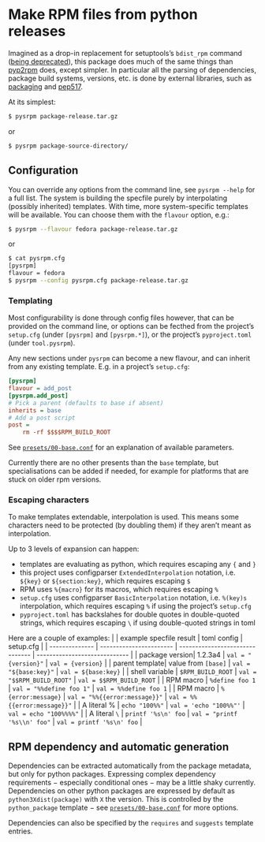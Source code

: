 # Make RPM files from python releases

Imagined as a drop-in replacement for setuptools’s `bdist_rpm` command ([being deprecated](https://github.com/pypa/setuptools/issues/1988)),
this package does much of the same things than [pyp2rpm](https://github.com/fedora-python/pyp2rpm) does, except simpler.
In particular all the parsing of dependencies, package build systems, versions, etc. is done by external libraries,
such as [packaging](packaging.pypa.io/) and [pep517](https://pep517.readthedocs.io/en/latest/).

At its simplest:
```bash
$ pysrpm package-release.tar.gz
```
or
```bash
$ pysrpm package-source-directory/
```

## Configuration

You can override any options from the command line, see `pysrpm --help` for a full list.
The system is building the specfile purely by interpolating (possibly inherited) templates. With time, more system-specific templates will be available. You can choose them with the `flavour` option, e.g.:

```bash
$ pysrpm --flavour fedora package-release.tar.gz
```
or
```bash
$ cat pysrpm.cfg
[pysrpm]
flavour = fedora
$ pysrpm --config pysrpm.cfg package-release.tar.gz
```

### Templating
Most configurability is done through config files however, that can be provided on the command line, or options can be fecthed from the project’s `setup.cfg` (under `[pysrpm]` and `[pysrpm.*]`), or the project’s `pyproject.toml` (under `tool.pysrpm`).

Any new sections under `pysrpm` can become a new flavour, and can inherit from any existing template. E.g. in a project’s `setup.cfg`:
```ini
[pysrpm]
flavour = add_post
[pysrpm.add_post]
# Pick a parent (defaults to base if absent)
inherits = base
# Add a post script
post =
	rm -rf $$$$RPM_BUILD_ROOT
```
See [`presets/00-base.conf`](pysrpm/presets/00-base.conf) for an explanation of available parameters.

Currently there are no other presents than the `base` template, but specialisations can be added if needed, for example for platforms that are stuck on older rpm versions.

### Escaping characters
To make templates extendable, interpolation is used. This means some characters need to be protected (by doubling them) if they aren’t meant as interpolation.

Up to 3 levels of expansion can happen:
- templates are evaluating as python, which requires escaping any `{` and `}`
- this project uses configparser `ExtendedInterpolation` notation, i.e. `${key}` or `${section:key}`, which requires escaping `$`
- RPM uses `%{macro}` for its macros, which requires escaping `%`
- `setup.cfg` uses configparser `BasicInterpolation` notation, i.e. `%(key)s` interpolation, which requires escaping `%` if using the project’s `setup.cfg`
- `pyproject.toml` has backslahes for double quotes in double-quoted strings, which requires escaping `\` if using double-quoted strings in toml

Here are a couple of examples:
|                | example specfile result | toml config                     | setup.cfg                     |
| -------------- | ----------------------- | ------------------------------- | ----------------------------- |
| package version|  1.2.3a4                | `val = "{version}"`             | `val = {version}`             |
| parent template|  value from `[base]`    | `val = "${base:key}"`           | `val = ${base:key}`           |
| shell variable | `$RPM_BUILD_ROOT`       | `val = "$$RPM_BUILD_ROOT"`      | `val = $$RPM_BUILD_ROOT`      |
| RPM macro      | `%define foo 1`         | `val = "%%define foo 1"`        | `val = %%define foo 1`        |
| RPM macro      | `%{error:message}`      | `val = "%%{{error:message}}"`   | `val = %%{{error:message}}"`  |
| A literal %    | `echo "100%%"`          | `val = 'echo "100%%"'`          | `val = echo "100%%%%"`        |
| A literal `\`  | `printf '%s\n' foo`     | `val = "printf '%s\\n' foo"`    | `val = printf '%s\n' foo`     |



## RPM dependency and automatic generation

Dependencies can be extracted automatically from the package metadata, but only for python packages.
Expressing complex dependency requirements − especially conditional ones − may be a little shaky currently.
Dependencies on other python packages are expressed by default as `python3Xdist(package)` with `X` the version. This is controlled by the `python_package` template − see [`presets/00-base.conf`](pysrpm/presets/00-base.conf) for more options.

Dependencies can also be specified by the `requires` and `suggests` template entries.
